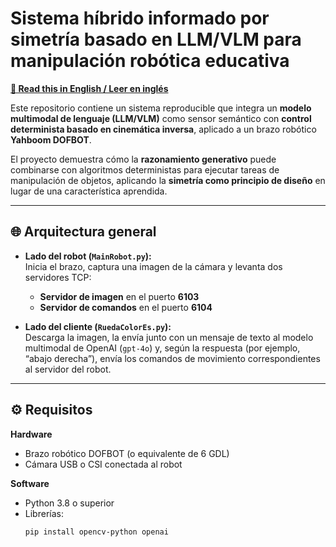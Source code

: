 # Sistema híbrido informado por simetría basado en LLM/VLM para manipulación robótica educativa

**[📘 Read this in English / Leer en inglés](README.md)**

Este repositorio contiene un sistema reproducible que integra un **modelo multimodal de lenguaje (LLM/VLM)** como sensor semántico con **control determinista basado en cinemática inversa**, aplicado a un brazo robótico **Yahboom DOFBOT**.

El proyecto demuestra cómo la **razonamiento generativo** puede combinarse con algoritmos deterministas para ejecutar tareas de manipulación de objetos, aplicando la **simetría como principio de diseño** en lugar de una característica aprendida.

---

## 🌐 Arquitectura general

- **Lado del robot (`MainRobot.py`):**  
  Inicia el brazo, captura una imagen de la cámara y levanta dos servidores TCP:
  - **Servidor de imagen** en el puerto **6103**  
  - **Servidor de comandos** en el puerto **6104**

- **Lado del cliente (`RuedaColorEs.py`):**  
  Descarga la imagen, la envía junto con un mensaje de texto al modelo multimodal de OpenAI (`gpt-4o`) y, según la respuesta (por ejemplo, “abajo derecha”), envía los comandos de movimiento correspondientes al servidor del robot.

---

## ⚙️ Requisitos

**Hardware**
- Brazo robótico DOFBOT (o equivalente de 6 GDL)
- Cámara USB o CSI conectada al robot

**Software**
- Python 3.8 o superior
- Librerías:
  ```bash
  pip install opencv-python openai
